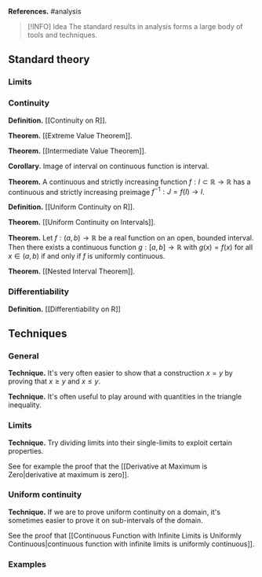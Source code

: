 **References.** #analysis 

> [!INFO] Idea
> The standard results in analysis forms a large body of tools and techniques. 
> 
> 

## Standard theory

### Limits


### Continuity

**Definition.** [[Continuity on R]].

**Theorem.** [[Extreme Value Theorem]].

**Theorem.** [[Intermediate Value Theorem]].

**Corollary.** Image of interval on continuous function is interval.

**Theorem.** A continuous and strictly increasing function $f: I \subset \mathbb R \to \mathbb R$ has a continuous and strictly increasing preimage $f^{-1} : J = f(I) \to I$.

**Definition.** [[Uniform Continuity on R]].

**Theorem.** [[Uniform Continuity on Intervals]].

**Theorem.** Let $f: (a,b) \to \mathbb R$ be a real function on an open, bounded interval. Then there exists a continuous function $g:[a,b] \to \mathbb R$ with $g(x)=f(x)$ for all $x\in (a,b)$ if and only if $f$ is uniformly continuous.

**Theorem.** [[Nested Interval Theorem]].

### Differentiability

**Definition.** [[Differentiability on R]] 

## Techniques

### General

**Technique.** It's very often easier to show that a construction $x=y$ by proving that $x\geq y$ and $x\leq y$.

**Technique.** It's often useful to play around with quantities in the triangle inequality.

### Limits

**Technique.** Try dividing limits into their single-limits to exploit certain properties. 

See for example the proof that the [[Derivative at Maximum is Zero|derivative at maximum is zero]].

### Uniform continuity

**Technique.** If we are to prove uniform continuity on a domain, it's sometimes easier to prove it on sub-intervals of the domain.

See the proof that [[Continuous Function with Infinite Limits is Uniformly Continuous|continuous function with infinite limits is uniformly continuous]].

### Examples